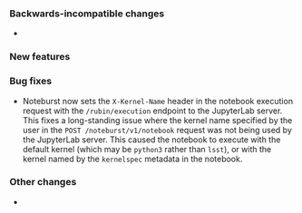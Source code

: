 <!-- Delete the sections that don't apply -->

### Backwards-incompatible changes

-

### New features

### Bug fixes

- Noteburst now sets the `X-Kernel-Name` header in the notebook execution request with the `/rubin/execution` endpoint to the JupyterLab server. This fixes a long-standing issue where the kernel name specified by the user in the `POST /noteburst/v1/notebook` request was not being used by the JupyterLab server. This caused the notebook to execute with the default kernel (which may be `python3` rather than `lsst`), or with the kernel named by the `kernelspec` metadata in the notebook.

### Other changes

-
